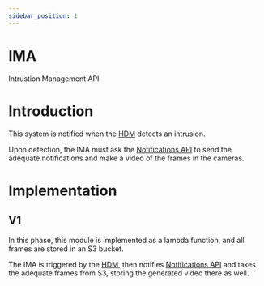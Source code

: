 ```yaml
---
sidebar_position: 1
---
```


# IMA

Intrustion Management API

# Introduction

This system is notified when the [HDM](#) detects an intrusion.

Upon detection, the IMA must ask the [Notifications API](#) to send the adequate notifications and make a video of the frames in the cameras.

# Implementation

## V1

In this phase, this module is implemented as a lambda function, and all frames are stored in an S3 bucket.

The IMA is triggered by the [HDM](#), then notifies [Notifications API](#) and takes the adequate frames from S3, storing the generated video there as well.
